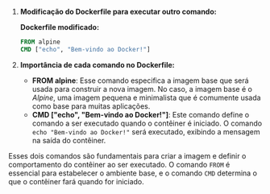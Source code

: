 1. **Modificação do Dockerfile para executar outro comando:**

   **Dockerfile modificado:**

   ```Dockerfile
   FROM alpine
   CMD ["echo", "Bem-vindo ao Docker!"]
   ```

2. **Importância de cada comando no Dockerfile:**
   - **FROM alpine**: Esse comando especifica a imagem base que será usada para construir a nova imagem. No caso, a imagem base é o _Alpine_, uma imagem pequena e minimalista que é comumente usada como base para muitas aplicações.
   - **CMD ["echo", "Bem-vindo ao Docker!"]**: Este comando define o comando a ser executado quando o contêiner é iniciado. O comando `echo "Bem-vindo ao Docker!"` será executado, exibindo a mensagem na saída do contêiner.

Esses dois comandos são fundamentais para criar a imagem e definir o comportamento do contêiner ao ser executado. O comando `FROM` é essencial para estabelecer o ambiente base, e o comando `CMD` determina o que o contêiner fará quando for iniciado.
